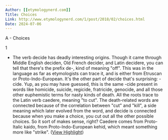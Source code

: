 ```yaml
---
Author: [[etymologynerd.com]]
Title: Choices
Link: http://www.etymologynerd.com/1/post/2018/02/choices.html
Date: 2024-07-06
---
```

A - Choices

1
- The verb decide has deadly interesting origins. Though it came through Middle English deciden, Old French decider, and Latin decidere, you can tell that there's the prefix de-, kind of meaning "off". This was in the language as far as etymologists can trace it, and is either from Etruscan or Proto-Indo-European. It's the other part of decide that's surprising: -cide. Yup, as you may have guessed, this is the same -cide present in words like homicide, suicide, regicide, fratricide, genocide, and all those other euphemistic terms for nasty kinds of death. All the roots trace to the Latin verb caedere, meaning "to cut". The death-related words are connected because of the correlation between "cut" and "kill", a side meaning which later evolved from the word, and decide is connected because when you make a choice, you cut out all the other possible choices. So it sort of makes sense, right? Caedere comes from Proto-Italic kaido, from Proto-Indo-European kehid, which meant something more like "strike". ([View Highlight](https://instapaper.com/read/1412453348/16432571))
